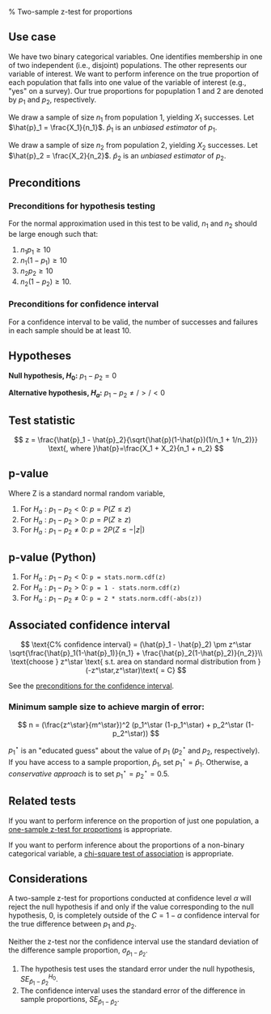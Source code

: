 % Two-sample z-test for proportions
## Use case
We have two binary categorical variables. One identifies membership in one of two independent (i.e., disjoint) populations. The other represents our variable of interest. We want to perform inference on the true proportion of each population that falls into one value of the variable of interest (e.g., "yes" on a survey). Our true proportions for popuplation 1 and 2 are denoted by $p_1$ and $p_2$, respectively.

We draw a sample of size $n_1$ from population 1, yielding $X_1$ successes. Let $\hat{p}_1 = \frac{X_1}{n_1}$. $\hat{p}_1$ is an *unbiased estimator* of $p_1$.

We draw a sample of size $n_2$ from population 2, yielding $X_2$ successes. Let $\hat{p}_2 = \frac{X_2}{n_2}$. $\hat{p}_2$ is an *unbiased estimator* of $p_2$.


## Preconditions
### Preconditions for hypothesis testing
For the normal approximation used in this test to be valid, $n_1$ and $n_2$ should be large enough such that:

1. $n_1p_1 \ge 10$
2. $n_1(1-p_1) \ge 10$
3. $n_2p_2 \ge 10$
4. $n_2(1-p_2) \ge 10$.

### Preconditions for confidence interval
For a confidence interval to be valid, the number of successes and failures in each sample should be at least 10.

## Hypotheses

**Null hypothesis, $H_0$:** $p_1 - p_2 = 0$

**Alternative hypothesis, $H_a$:** $p_1 - p_2 \ne/>/< 0$

## Test statistic
$$
	z = \frac{\hat{p}_1 - \hat{p}_2}{\sqrt{\hat{p}(1-\hat{p})(1/n_1 + 1/n_2)}} \text{, where }\hat{p}=\frac{X_1 + X_2}{n_1 + n_2}
$$

## p-value
Where Z is a standard normal random variable,

1. For $H_a : p_1 - p_2 < 0$: $p = P(Z \le z)$
2. For $H_a : p_1 - p_2 > 0$: $p = P(Z \ge z)$
3. For $H_a : p_1 - p_2 \ne 0$: $p = 2P(Z \le -|z|)$

## p-value (Python)
1. For $H_a : p_1 - p_2 < 0$: `p = stats.norm.cdf(z)`
2. For $H_a : p_1 - p_2 > 0$: `p = 1 - stats.norm.cdf(z)`
3. For $H_a : p_1 - p_2 \ne 0$: `p = 2 * stats.norm.cdf(-abs(z))`

## Associated confidence interval
$$
\text{C% confidence interval} = (\hat{p}_1 - \hat{p}_2) \pm z^\star \sqrt{\frac{\hat{p}_1(1-\hat{p}_1)}{n_1} + \frac{\hat{p}_2(1-\hat{p}_2)}{n_2}}\\
\text{choose } z^\star \text{ s.t. area on standard normal distribution from }(-z^\star,z^\star)\text{ = C}
$$

See the [preconditions for the confidence interval](#preconditions-for-confidence-interval).

### Minimum sample size to achieve margin of error:
$$
	n = (\frac{z^\star}{m^\star})^2 (p_1^\star (1-p_1^\star) + p_2^\star (1-p_2^\star))
$$

$p^\star_1$ is an "educated guess" about the value of $p_1$ ($p^\star_2$ and $p_2$, respectively). If you have access to a sample proportion, $\hat{p}_1$, set $p^\star_1=\hat{p}_1$. Otherwise, a *conservative approach* is to set $p^\star_1 = p^\star_2 = 0.5$.

## Related tests
If you want to perform inference on the proportion of just one population, a [one-sample z-test for proportions](zprop.html) is appropriate.

If you want to perform inference about the proportions of a non-binary categorical variable, a [chi-square test of association](chi2.html) is appropriate.

## Considerations
A two-sample z-test for proportions conducted at confidence level $\alpha$ will reject the null hypothesis if and only if the value corresponding to the null hypothesis, $0$, is completely outside of the $C = 1-\alpha$ confidence interval for the true difference between $p_1$ and $p_2$.

Neither the z-test nor the confidence interval use the standard deviation of the difference sample proportion, $\sigma_{\hat{p}_1 - \hat{p}_2}$.

1. The hypothesis test uses the standard error under the null hypothesis, $SE_{\hat{p}_1-\hat{p}_2}^{H_0}$.
2. The confidence interval uses the standard error of the difference in sample proportions, $SE_{\hat{p}_1-\hat{p}_2}$.
